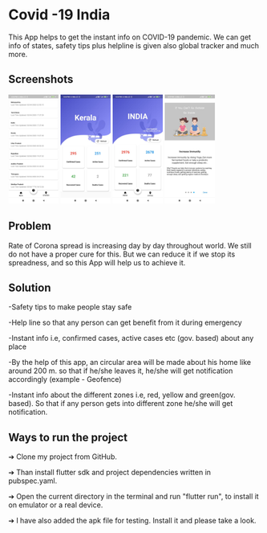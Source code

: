 # Covid -19 India

This App helps to get the instant info on COVID-19 pandemic.
We can get info of states, safety tips plus helpline is given also global
tracker and much more. 

## Screenshots

<p float="left">
  <img src="https://raw.githubusercontent.com/Aryanka-Pawar/Corona-Api/master/screenshots/WhatsApp%20Image%202020-04-22%20at%206.58.47%20PM%20(1).jpeg" width="100" />
  <img src="https://raw.githubusercontent.com/Aryanka-Pawar/Corona-Api/master/screenshots/WhatsApp%20Image%202020-04-22%20at%206.58.47%20PM.jpeg" width="100" /> 
  <img src="https://raw.githubusercontent.com/Aryanka-Pawar/Corona-Api/master/screenshots/WhatsApp%20Image%202020-04-22%20at%206.58.48%20PM.jpeg" width="100" />
  <img src="https://raw.githubusercontent.com/Aryanka-Pawar/Corona-Api/master/screenshots/WhatsApp%20Image%202020-04-22%20at%206.58.49%20PM.jpeg" width="100" />
</p>


## Problem

Rate of Corona spread is increasing day by day throughout world.
We still do not have a proper cure for this. But we can reduce it if
we stop its spreadness, and so this App will help us to achieve it.


## Solution

-Safety tips to make people stay safe

-Help line so that any person can get benefit from it during emergency

-Instant info i.e, confirmed cases, active cases etc (gov. based) about any place

-By the help of this app, an circular area will be made about his home like around
200 m. so that if he/she leaves it, he/she will get notification accordingly
(example - Geofence)

-Instant info about the different zones i.e, red, yellow and green(gov. based). So
that if any person gets into different zone he/she will get notification.


## Ways to run the project 

➔ Clone my project from GitHub.

➔ Than install flutter sdk and project dependencies written in
pubspec.yaml.

➔ Open the current directory in the terminal and run "flutter run", to
install it on emulator or a real device.

➔ I have also added the apk file for testing. Install it and please take a look.
